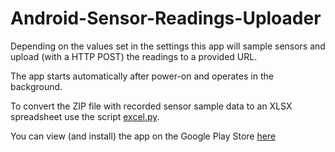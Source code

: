 # Android-Sensor-Readings-Uploader

Depending on the values set in the settings this app will sample sensors
and upload (with a HTTP POST) the readings to a provided URL.

The app starts automatically after power-on and operates in the background.

To convert the ZIP file with recorded sensor sample data to an XLSX spreadsheet
use the script [excel.py](scripts/excel.py).

You can view (and install) the app on the Google Play Store
[here](https://play.google.com/store/apps/details?id=altermarkive.uploader)
